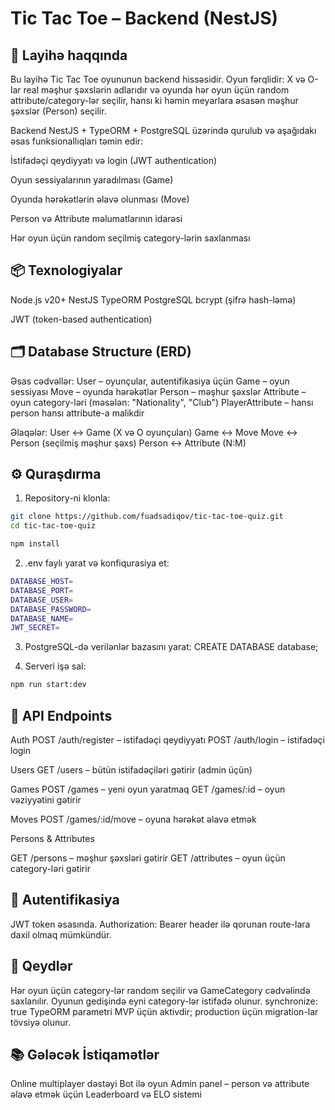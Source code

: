 # Tic Tac Toe – Backend (NestJS)
## 🎯 Layihə haqqında

Bu layihə Tic Tac Toe oyununun backend hissəsidir. Oyun fərqlidir: X və O-lar real məşhur şəxslərin adlarıdır və oyunda hər oyun üçün random attribute/category-lər seçilir, hansı ki həmin meyarlara əsasən məşhur şəxslər (Person) seçilir.

Backend NestJS + TypeORM + PostgreSQL üzərində qurulub və aşağıdakı əsas funksionallıqları təmin edir:

İstifadəçi qeydiyyatı və login (JWT authentication)

Oyun sessiyalarının yaradılması (Game)

Oyunda hərəkətlərin əlavə olunması (Move)

Person və Attribute məlumatlarının idarəsi

Hər oyun üçün random seçilmiş category-lərin saxlanması

## 📦 Texnologiyalar

Node.js v20+
NestJS
TypeORM
PostgreSQL
bcrypt (şifrə hash-ləmə)

JWT (token-based authentication)

## 🗂 Database Structure (ERD)

Əsas cədvəllər:
User – oyunçular, autentifikasiya üçün
Game – oyun sessiyası
Move – oyunda hərəkətlər
Person – məşhur şəxslər
Attribute – oyun category-ləri (məsələn: "Nationality", "Club")
PlayerAttribute – hansı person hansı attribute-a malikdir

Əlaqələr:
User ↔ Game (X və O oyunçuları)
Game ↔ Move
Move ↔ Person (seçilmiş məşhur şəxs)
Person ↔ Attribute (N:M)

## ⚙️ Quraşdırma

1. Repository-ni klonla:

``` bash
git clone https://github.com/fuadsadiqov/tic-tac-toe-quiz.git
cd tic-tac-toe-quiz

npm install
```

2. .env faylı yarat və konfiqurasiya et:

``` bash
DATABASE_HOST=
DATABASE_PORT=
DATABASE_USER=
DATABASE_PASSWORD=
DATABASE_NAME=
JWT_SECRET=
```

3. PostgreSQL-də verilənlər bazasını yarat:
CREATE DATABASE database;

4. Serveri işə sal:
``` bash
npm run start:dev
```

## 🚀 API Endpoints
Auth
POST /auth/register – istifadəçi qeydiyyatı
POST /auth/login – istifadəçi login

Users
GET /users – bütün istifadəçiləri gətirir (admin üçün)

Games
POST /games – yeni oyun yaratmaq
GET /games/:id – oyun vəziyyətini gətirir

Moves
POST /games/:id/move – oyuna hərəkət əlavə etmək

Persons & Attributes

GET /persons – məşhur şəxsləri gətirir
GET /attributes – oyun üçün category-ləri gətirir

## 🔐 Autentifikasiya

JWT token əsasında.
Authorization: Bearer <token> header ilə qorunan route-lara daxil olmaq mümkündür.

## 📝 Qeydlər
Hər oyun üçün category-lər random seçilir və GameCategory cədvəlində saxlanılır.
Oyunun gedişində eyni category-lər istifadə olunur.
synchronize: true TypeORM parametri MVP üçün aktivdir; production üçün migration-lar tövsiyə olunur.

## 📚 Gələcək İstiqamətlər
Online multiplayer dəstəyi
Bot ilə oyun
Admin panel – person və attribute əlavə etmək üçün
Leaderboard və ELO sistemi